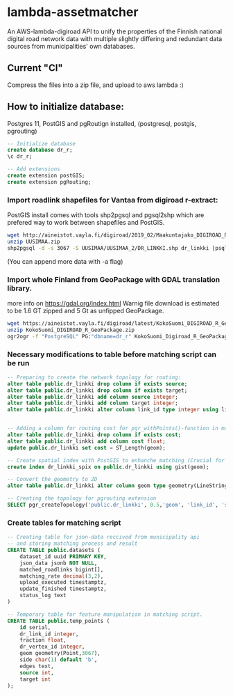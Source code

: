 # lambda-assetmatcher

An AWS-lambda-digiroad API to unify the properties of the Finnish national digital road network data with multiple slightly differing and redundant data sources from municipalities' own databases.

## Current "CI"

Compress the files into a zip file, and upload to aws lambda :)

## How to initialize database:

Postgres 11, PostGIS and pgRoutign installed, (postgresql, postgis, pgrouting)

```sql
-- Initialize database
create database dr_r;
\c dr_r;

-- Add extensions
create extension postGIS;
create extension pgRouting;
```

### Import roadlink shapefiles for Vantaa from digiroad r-extract:

PostGIS install comes with tools shp2pgsql and pgsql2shp which are prefered way
to work between shapefiles and PostGIS.

```bash
wget http://aineistot.vayla.fi/digiroad/2019_02/Maakuntajako_DIGIROAD_R_EUREF-FIN/UUSIMAA.zip
unzip UUSIMAA.zip
shp2pgsql -d -s 3067 -S UUSIMAA/UUSIMAA_2/DR_LINKKI.shp dr_linkki |psql -d dr_r
```

(You can append more data with -a flag)

### Import whole Finland from GeoPackage with GDAL translation library.

more info on https://gdal.org/index.html
Warnig file download is estimated to be 1.6 GT zipped and 5 Gt as unfipped GeoPackage.

```bash
wget https://aineistot.vayla.fi/digiroad/latest/KokoSuomi_DIGIROAD_R_GeoPackage.zip
unzip KokoSuomi_DIGIROAD_R_GeoPackage.zip
ogr2ogr -f "PostgreSQL" PG:"dbname=dr_r" KokoSuomi_Digiroad_R_GeoPackage.gpkg DR_LINKKI
```

### Necessary modifications to table before matching script can be run

```sql
-- Preparing to create the network topology for routing:
alter table public.dr_linkki drop column if exists source;
alter table public.dr_linkki drop column if exists target;
alter table public.dr_linkki add column source integer;
alter table public.dr_linkki add column target integer;
alter table public.dr_linkki alter column link_id type integer using link_id::integer;


-- Adding a column for routing cost for pgr_withPoints()-function in matching prosess
alter table public.dr_linkki drop column if exists cost;
alter table public.dr_linkki add column cost float;
update public.dr_linkki set cost = ST_Length(geom);

-- Create spatial index with PostGIS to enhanche matching (Crucial for perfomance)
create index dr_linkki_spix on public.dr_linkki using gist(geom);

-- Convert the geometry to 2D
alter table public.dr_linkki alter column geom type geometry(LineString,3067) using ST_Force2D(geom);

-- Creating the topology for pgrouting extension
SELECT pgr_createTopology('public.dr_linkki', 0.5,'geom', 'link_id', 'source', 'target');
```

### Create tables for matching script

```sql
-- Creating table for json-data reccived from municipality api
-- and storing matching process and result
CREATE TABLE public.datasets (
	dataset_id uuid PRIMARY KEY,
	json_data jsonb NOT NULL,
	matched_roadlinks bigint[],
	matching_rate decimal(3,2),
	upload_executed timestamptz,
	update_finished timestamptz,
	status_log text
)

-- Temporary table for feature manipulation in matching script.
CREATE TABLE public.temp_points (
    id serial,
    dr_link_id integer,
    fraction float,
    dr_vertex_id integer,
    geom geometry(Point,3067),
    side char(1) default 'b',
    edges text,
    source int,
    target int
);
```
